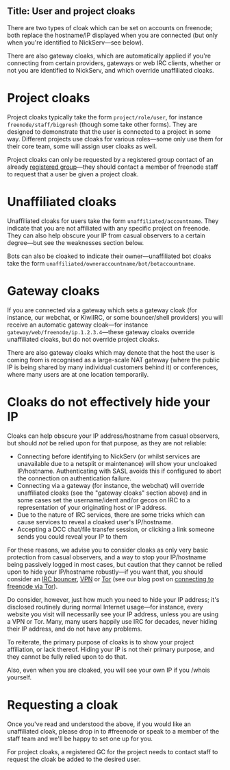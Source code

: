 Title: User and project cloaks
---

There are two types of cloak which can be set on accounts on freenode; both
replace the hostname/IP displayed when you are connected (but only when you're
identified to NickServ—see below).

There are also gateway cloaks, which are automatically applied if you're
connecting from certain providers, gateways or web IRC clients, whether or not
you are identified to NickServ, and which override unaffiliated cloaks.


Project cloaks
==============

Project cloaks typically take the form `project/role/user`, for instance
`freenode/staff/bigpresh` (though some take other forms). They are designed to
demonstrate that the user is connected to a project in some way. Different
projects use cloaks for various roles—some only use them for their core
team, some will assign user cloaks as well.

Project cloaks can only be requested by a registered group contact of an
already [registered group](pages/groupreg)—they should contact a member of
freenode staff to request that a user be given a project cloak.


Unaffiliated cloaks
===================

Unaffiliated cloaks for users take the form `unaffiliated/accountname`. They
indicate that you are not affiliated with any specific project on freenode.
They can also help obscure your IP from casual observers to a certain
degree—but see the weaknesses section below.

Bots can also be cloaked to indicate their owner—unaffiliated bot cloaks
take the form `unaffiliated/owneraccountname/bot/botaccountname`.


Gateway cloaks
==============

If you are connected via a gateway which sets a gateway cloak (for instance, our
webchat, or KiwiIRC, or some bouncer/shell providers) you will receive an
automatic gateway cloak—for instance `gateway/web/freenode/ip.1.2.3.4`—these
gateway cloaks override unaffiliated cloaks, but do not override project cloaks.

There are also gateway cloaks which may denote that the host the user is coming
from is recognised as a large-scale NAT gateway (where the public IP is being
shared by many individual customers behind it) or conferences, where many users
are at one location temporarily.


Cloaks do not effectively hide your IP
======================================

Cloaks can help obscure your IP address/hostname from casual observers, but
should *not* be relied upon for that purpose, as they are not reliable:

 - Connecting before identifying to NickServ (or whilst services are
   unavailable due to a netsplit or maintenance) will show your uncloaked
   IP/hostname. Authenticating with SASL avoids this if configured to abort the
   connection on authentication failure.
 - Connecting via a gateway (for instance, the webchat) will override
   unaffiliated cloaks (see the "gateway cloaks" section above) and in some
   cases set the username/ident and/or gecos on IRC to a representation of your
   originating host or IP address.
 - Due to the nature of IRC services, there are some tricks which can cause
   services to reveal a cloaked user's IP/hostname.
 - Accepting a DCC chat/file transfer session, or clicking a link someone sends
   you could reveal your IP to them

For these reasons, we advise you to consider cloaks as only very basic
protection from casual observers, and a way to stop your IP/hostname being
passively logged in most cases, but caution that they cannot be relied upon to
hide your IP/hostname robustly—if you want that, you should consider an [IRC
bouncer](https://en.wikipedia.org/wiki/IRC_bouncer),
[VPN](https://en.wikipedia.org/wiki/Virtual_private_network) or
[Tor](https://www.torproject.org/) (see our blog post on [connecting to
freenode via Tor](https://freenode.net/news/tor-online)).

Do consider, however, just how much you need to hide your IP address; it's
disclosed routinely during normal Internet usage—for instance, every website
you visit will necessarily see your IP address, unless you are using a VPN or
Tor. Many, many users happily use IRC for decades, never hiding their IP
address, and do not have any problems.

To reiterate, the primary purpose of cloaks is to show your project
affiliation, or lack thereof. Hiding your IP is not their primary purpose, and
they cannot be fully relied upon to do that.

Also, even when you are cloaked, you will see your own IP if you /whois
yourself.


Requesting a cloak
==================

Once you've read and understood the above, if you would like an unaffiliated
cloak, please drop in to #freenode or speak to a member of the staff team and
we'll be happy to set one up for you.

For project cloaks, a registered GC for the project needs to contact staff to
request the cloak be added to the desired user.
